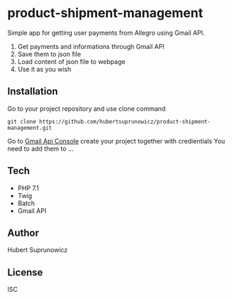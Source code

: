 # product-shipment-management

Simple app for getting user payments from Allegro using Gmail API.
1. Get payments and informations through Gmail API
2. Save them to json file
3. Load content of json file to webpage
4. Use it as you wish

## Installation
Go to your project repository and use clone command
```
git clone https://github.com/hubertsuprunowicz/product-shipment-management.git
```
Go to
[Gmail Api Console](https://console.developers.google.com/apis/dashboard?project=product-shipment-1546974435730)
create your project together with credientials
You need to add them to ...

## Tech

* PHP 7.1
* Twig
* Batch
* Gmail API

## Author

Hubert Suprunowicz

## License

ISC
